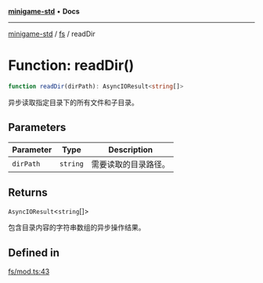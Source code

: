 [**minigame-std**](../../../README.md) • **Docs**

***

[minigame-std](../../../README.md) / [fs](../README.md) / readDir

# Function: readDir()

```ts
function readDir(dirPath): AsyncIOResult<string[]>
```

异步读取指定目录下的所有文件和子目录。

## Parameters

| Parameter | Type | Description |
| ------ | ------ | ------ |
| `dirPath` | `string` | 需要读取的目录路径。 |

## Returns

`AsyncIOResult`\<`string`[]\>

包含目录内容的字符串数组的异步操作结果。

## Defined in

[fs/mod.ts:43](https://github.com/JiangJie/minigame-std/blob/9a02e61a8957cca22585cd9d056a48faa2b3d8ee/src/std/fs/mod.ts#L43)
